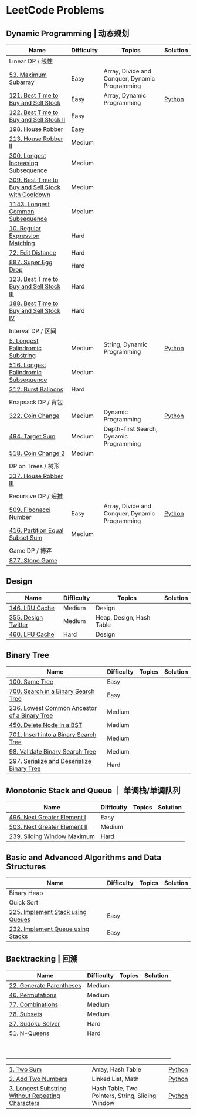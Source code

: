 # LeetCode Problems

## Dynamic Programming | 动态规划

| Name                                                                                                                                  | Difficulty | Topics                                         | Solution                                                    |
| ------------------------------------------------------------------------------------------------------------------------------------- | ---------- | ---------------------------------------------- | ----------------------------------------------------------- |
| Linear DP / 线性                                                                                                                      |            |                                                |                                                             |
| [53. Maximum Subarray](https://leetcode-cn.com/problems/maximum-subarray/)                                                            | Easy       | Array, Divide and Conquer, Dynamic Programming |                                                             |
| [121. Best Time to Buy and Sell Stock](https://leetcode-cn.com/problems/best-time-to-buy-and-sell-stock/)                             | Easy       | Array, Dynamic Programming                     | [Python](./121.best-time-to-buy-and-sell-stock/Solution.py) |
| [122. Best Time to Buy and Sell Stock II](https://leetcode-cn.com/problems/best-time-to-buy-and-sell-stock-ii/)                       | Easy       |                                                |                                                             |
| [198. House Robber](https://leetcode-cn.com/problems/house-robber/)                                                                   | Easy       |                                                |                                                             |
| [213. House Robber II](https://leetcode-cn.com/problems/house-robber-ii/)                                                             | Medium     |                                                |                                                             |
| [300. Longest Increasing Subsequence](https://leetcode-cn.com/problems/maximum-subarray/)                                             | Medium     |                                                |                                                             |
| [309. Best Time to Buy and Sell Stock with Cooldown](https://leetcode-cn.com/problems/best-time-to-buy-and-sell-stock-with-cooldown/) | Medium     |                                                |                                                             |
| [1143. Longest Common Subsequence](https://leetcode-cn.com/problems/longest-common-subsequence/)                                      | Medium     |                                                |                                                             |
| [10. Regular Expression Matching](https://leetcode-cn.com/problems/regular-expression-matching/)                                      | Hard       |                                                |                                                             |
| [72. Edit Distance](https://leetcode-cn.com/problems/edit-distance/)                                                                  | Hard       |                                                |                                                             |
| [887. Super Egg Drop](https://leetcode-cn.com/problems/super-egg-drop/)                                                               | Hard       |                                                |                                                             |
| [123. Best Time to Buy and Sell Stock III](https://leetcode-cn.com/problems/best-time-to-buy-and-sell-stock-iii/)                     | Hard       |                                                |                                                             |
| [188. Best Time to Buy and Sell Stock IV](https://leetcode-cn.com/problems/best-time-to-buy-and-sell-stock-iv/)                       | Hard       |                                                |                                                             |
|                                                                                                                                       |            |                                                |                                                             |
| Interval DP / 区间                                                                                                                    |            |                                                |                                                             |
| [5. Longest Palindromic Substring](https://leetcode-cn.com/problems/longest-palindromic-substring/submissions/)                       | Medium     | String, Dynamic Programming                    | [Python](./5.longest-palindromic-substring/Manacher.py)     |
| [516. Longest Palindromic Subsequence](https://leetcode-cn.com/problems/longest-palindromic-subsequence/)                             | Medium     |                                                |                                                             |
| [312. Burst Balloons](https://leetcode-cn.com/problems/burst-balloons/)                                                               | Hard       |                                                |                                                             |
|                                                                                                                                       |            |                                                |                                                             |
| Knapsack DP / 背包                                                                                                                    |            |                                                |                                                             |
| [322. Coin Change](https://leetcode-cn.com/problems/coin-change/)                                                                     | Medium     | Dynamic Programming                            | [Python](./322.coin-change/Solution.py)                     |
| [494. Target Sum](https://leetcode-cn.com/problems/target-sum/)                                                                       | Medium     | Depth-first Search, Dynamic Programming        |                                                             |
| [518. Coin Change 2](https://leetcode-cn.com/problems/coin-change-2/)                                                                 | Medium     |                                                |                                                             |
|                                                                                                                                       |            |                                                |                                                             |
| DP on Trees / 树形                                                                                                                    |            |                                                |                                                             |
| [337. House Robber III](https://leetcode-cn.com/problems/house-robber-iii/)                                                           |            |                                                |                                                             |
|                                                                                                                                       |            |                                                |                                                             |
| Recursive DP / 递推                                                                                                                   |            |                                                |                                                             |
| [509. Fibonacci Number](https://leetcode-cn.com/problems/fibonacci-number/)                                                           | Easy       | Array, Divide and Conquer, Dynamic Programming | [Python](./509.fibonacci-number/Solution.py)                |
| [416. Partition Equal Subset Sum](https://leetcode-cn.com/problems/partition-equal-subset-sum/)                                       | Medium     |                                                |                                                             |
|                                                                                                                                       |            |                                                |                                                             |
| Game DP / 博弈                                                                                                                        |            |                                                |                                                             |
| [877. Stone Game](https://leetcode-cn.com/problems/stone-game/)                                                                       |            |                                                |                                                             |

## Design

| Name                                                                    | Difficulty | Topics                   | Solution |
| ----------------------------------------------------------------------- | ---------- | ------------------------ | -------- |
| [146. LRU Cache](https://leetcode-cn.com/problems/lru-cache/)           | Medium     | Design                   |          |
| [355. Design Twitter](https://leetcode-cn.com/problems/design-twitter/) | Medium     | Heap, Design, Hash Table |          |
| [460. LFU Cache](https://leetcode-cn.com/problems/lfu-cache/)           | Hard       | Design                   |          |


## Binary Tree

| Name                                                                                                                      | Difficulty | Topics | Solution |
| ------------------------------------------------------------------------------------------------------------------------- | ---------- | ------ | -------- |
| [100. Same Tree](https://leetcode-cn.com/problems/same-tree/)                                                             | Easy       |        |          |
| [700. Search in a Binary Search Tree](https://leetcode-cn.com/problems/search-in-a-binary-search-tree/)                   | Easy       |        |          |
| [236. Lowest Common Ancestor of a Binary Tree](https://leetcode-cn.com/problems/lowest-common-ancestor-of-a-binary-tree/) | Medium     |        |          |
| [450. Delete Node in a BST](https://leetcode-cn.com/problems/delete-node-in-a-bst/)                                       | Medium     |        |          |
| [701. Insert into a Binary Search Tree](https://leetcode-cn.com/problems/insert-into-a-binary-search-tree/ )              | Medium     |        |          |
| [98. Validate Binary Search Tree](https://leetcode-cn.com/problems/validate-binary-search-tree/)                          | Medium     |        |          |
| [297. Serialize and Deserialize Binary Tree](https://leetcode-cn.com/problems/serialize-and-deserialize-binary-tree/)     | Hard       |        |          |

## Monotonic Stack and Queue ｜ 单调栈/单调队列

| Name                                                                                      | Difficulty | Topics | Solution |
| ----------------------------------------------------------------------------------------- | ---------- | ------ | -------- |
| [496. Next Greater Element I](https://leetcode-cn.com/problems/next-greater-element-i/)   | Easy       |        |          |
| [503. Next Greater Element II](https://leetcode-cn.com/problems/next-greater-element-ii/) | Medium     |        |          |
| [239. Sliding Window Maximum](https://leetcode-cn.com/problems/sliding-window-maximum/)   | Hard       |        |          |

## Basic and Advanced Algorithms and Data Structures

| Name                                                                                                | Difficulty | Topics | Solution |
| --------------------------------------------------------------------------------------------------- | ---------- | ------ | -------- |
| Binary Heap                                                                                         |            |        |          |
| Quick Sort                                                                                          |            |        |          |
| [225. Implement Stack using Queues](https://leetcode-cn.com/problems/implement-stack-using-queues/) | Easy       |        |          |
| [232. Implement Queue using Stacks](https://leetcode-cn.com/problems/implement-queue-using-stacks/) | Easy       |        |          |

## Backtracking | 回溯

| Name                                                                               | Difficulty | Topics | Solution |
| ---------------------------------------------------------------------------------- | ---------- | ------ | -------- |
| [22. Generate Parentheses](https://leetcode-cn.com/problems/generate-parentheses/) | Medium     |        |          |
| [46. Permutations](https://leetcode-cn.com/problems/permutations/)                 | Medium     |        |          |
| [77. Combinations](https://leetcode-cn.com/problems/combinations/)                 | Medium     |        |          |
| [78. Subsets](https://leetcode-cn.com/problems/subsets/)                           | Medium     |        |          |
| [37. Sudoku Solver](https://leetcode-cn.com/problems/sudoku-solver/)               | Hard       |        |          |
| [51. N-Queens](https://leetcode-cn.com/problems/n-queens/)                         | Hard       |        |          |
|                                                                                    |            |        |          |
|                                                                                    |            |        |          |
|                                                                                    |            |        |          |
|                                                                                    |            |        |          |
|                                                                                    |            |        |          |
|                                                                                    |            |        |          |
|                                                                                    |            |        |          |
|                                                                                    |            |        |          |
|                                                                                    |            |        |          |



|                                                                                                                                       |                                                  |                                                                          |
| ------------------------------------------------------------------------------------------------------------------------------------- | ------------------------------------------------ | ------------------------------------------------------------------------ |
| [1. Two Sum](https://leetcode-cn.com/problems/two-sum/)                                                                               | Array, Hash Table                                | [Python](./1.two-sum/Solution.py)                                        |
| [2. Add Two Numbers](https://leetcode-cn.com/problems/add-two-numbers/)                                                               | Linked List, Math                                | [Python](./2.add-two-numbers/Solution.py)                                |
| [3. Longest Substring Without Repeating Characters](https://leetcode-cn.com/problems/longest-substring-without-repeating-characters/) | Hash Table, Two Pointers, String, Sliding Window | [Python](./3.longest-substring-without-repeating-characters/Solution.py) |